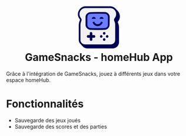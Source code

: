 <h1 align="center"><img src="images/logo.png"><br>GameSnacks - homeHub App</h1>

Grâce à l'intégration de GameSnacks, jouez à différents jeux dans votre espace homeHub. 

# Fonctionnalités
- Sauvegarde des jeux joués 
- Sauvegarde des scores et des parties